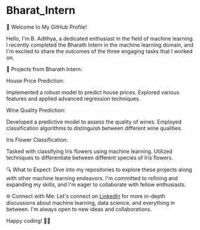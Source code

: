 # Bharat_Intern

👋 Welcome to My GitHub Profile!

Hello, I'm B. Adithya, a dedicated enthusiast in the field of machine learning. I recently completed the Bharath Intern in the machine learning domain, and I'm excited to share the outcomes of the three engaging tasks that I worked on.

🚀 Projects from Bharath Intern:

House Price Prediction:

Implemented a robust model to predict house prices.
Explored various features and applied advanced regression techniques.

Wine Quality Prediction:

Developed a predictive model to assess the quality of wines.
Employed classification algorithms to distinguish between different wine qualities.

Iris Flower Classification:

Tasked with classifying Iris flowers using machine learning.
Utilized techniques to differentiate between different species of Iris flowers.

🔍 What to Expect: Dive into my repositories to explore these projects along with other machine learning endeavors. I'm committed to refining and expanding my skills, and I'm eager to collaborate with fellow enthusiasts.

🌐 Connect with Me: Let's connect on [LinkedIn](https://www.linkedin.com/in/adhithya-adhi-a7a12a24b/) for more in-depth discussions about machine learning, data science, and everything in between. I'm always open to new ideas and collaborations.

Happy coding! 🚀✨
